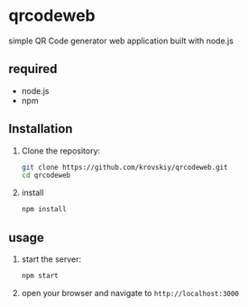# qrcodeweb

simple QR Code generator web application built with node.js

## required

- node.js 
- npm

## Installation

1. Clone the repository:
    ```sh
    git clone https://github.com/krovskiy/qrcodeweb.git
    cd qrcodeweb
    ```

2. install
    ```sh
    npm install
    ```

## usage

1. start the server:
    ```sh
    npm start
    ```

2. open your browser and navigate to `http://localhost:3000`
